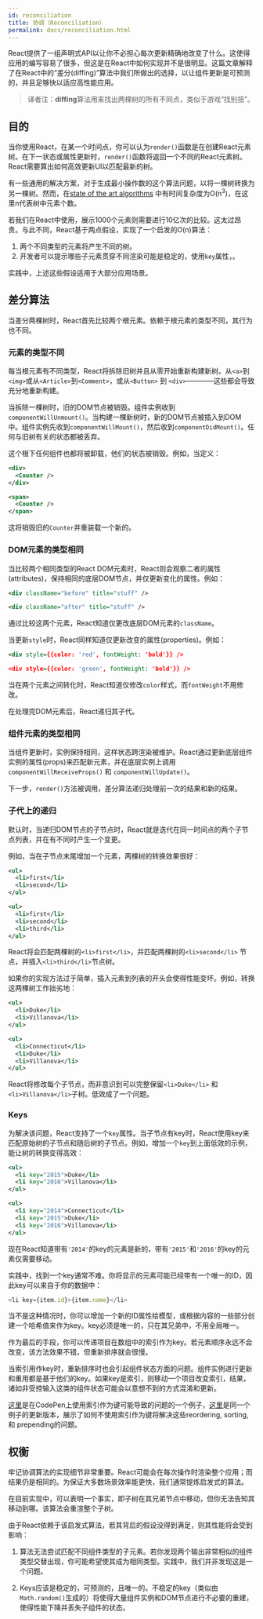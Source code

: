 ```yaml
---
id: reconciliation
title: 协调（Reconciliation）
permalink: docs/reconciliation.html
---
```


React提供了一组声明式API以让你不必担心每次更新精确地改变了什么。这使得应用的编写容易了很多，但这是在React中如何实现并不是很明显。这篇文章解释了在React中的“差分(diffing)”算法中我们所做出的选择，以让组件更新是可预测的，并且足够快以适应高性能应用。

>译者注：**diffing**算法用来找出两棵树的所有不同点，类似于游戏“找别扭”。

## 目的

当你使用React，在某一个时间点，你可以认为`render()`函数是在创建React元素树。在下一状态或属性更新时，`render()`函数将返回一个不同的React元素树。React需要算出如何高效更新UI以匹配最新的树。

有一些通用的解决方案，对于生成最小操作数的这个算法问题，以将一棵树转换为另一棵树。然而，在[state of the art algorithms](http://grfia.dlsi.ua.es/ml/algorithms/references/editsurvey_bille.pdf) 中有时间复杂度为O(n<sup>3</sup>)，在这里n代表树中元素个数。

若我们在React中使用，展示1000个元素则需要进行10亿次的比较。这太过昂贵。与此不同，React基于两点假设，实现了一个启发的O(n)算法：

1. 两个不同类型的元素将产生不同的树。
2. 开发者可以提示哪些子元素贯穿不同渲染可能是稳定的，使用`key`属性，。

实践中，上述这些假设适用于大部分应用场景。

## 差分算法

当差分两棵树时，React首先比较两个根元素。依赖于根元素的类型不同，其行为也不同。

### 元素的类型不同

每当根元素有不同类型，React将拆除旧树并且从零开始重新构建新树。从`<a>`到`<img>`或从`<Article>`到`<Comment>`，或从`<Button>` 到 `<div>`————这些都会导致充分地重新构建。

当拆除一棵树时，旧的DOM节点被销毁。组件实例收到`componentWillUnmount()`。当构建一棵新树时，新的DOM节点被插入到DOM中。组件实例先收到`componentWillMount()`，然后收到`componentDidMount()`。任何与旧树有关的状态都被丢弃。

这个根下任何组件也都将被卸载，他们的状态被销毁。例如，当定义：

```xml
<div>
  <Counter />
</div>

<span>
  <Counter />
</span>
```

这将销毁旧的`Counter`并重装载一个新的。

### DOM元素的类型相同

当比较两个相同类型的React DOM元素时，React则会观察二者的属性(attributes)，保持相同的底层DOM节点，并仅更新变化的属性。例如：

```xml
<div className="before" title="stuff" />

<div className="after" title="stuff" />
```

通过比较这两个元素，React知道仅更改底层DOM元素的`className`。

当更新`style`时，React同样知道仅更新改变的属性(properties)。例如：

```xml
<div style={{color: 'red', fontWeight: 'bold'}} />

<div style={{color: 'green', fontWeight: 'bold'}} />
```

当在两个元素之间转化时，React知道仅修改`color`样式，而`fontWeight`不用修改。

在处理完DOM元素后，React递归其子代。

### 组件元素的类型相同

当组件更新时，实例保持相同，这样状态跨渲染被维护。React通过更新底层组件实例的属性(props)来匹配新元素，并在底层实例上调用`componentWillReceiveProps()` 和 `componentWillUpdate()`。

下一步，`render()`方法被调用，差分算法递归处理前一次的结果和新的结果。

### 子代上的递归

默认时，当递归DOM节点的子节点时，React就是迭代在同一时间点的两个子节点列表，并在有不同时产生一个变更。

例如，当在子节点末尾增加一个元素，两棵树的转换效果很好：

```xml
<ul>
  <li>first</li>
  <li>second</li>
</ul>

<ul>
  <li>first</li>
  <li>second</li>
  <li>third</li>
</ul>
```

React将会匹配两棵树的`<li>first</li>`，并匹配两棵树的`<li>second</li>` 节点，并插入`<li>third</li>`节点树。

如果你的实现方法过于简单，插入元素到列表的开头会使得性能变坏。例如，转换这两棵树工作拙劣地：

```xml
<ul>
  <li>Duke</li>
  <li>Villanova</li>
</ul>

<ul>
  <li>Connecticut</li>
  <li>Duke</li>
  <li>Villanova</li>
</ul>
```

React将修改每个子节点，而非意识到可以完整保留`<li>Duke</li>` 和 `<li>Villanova</li>`子树。低效成了一个问题。

### Keys

为解决该问题，React支持了一个`key`属性。当子节点有key时，React使用key来匹配原始树的子节点和随后树的子节点。例如，增加一个`key`到上面低效的示例，能让树的转换变得高效：

```xml
<ul>
  <li key="2015">Duke</li>
  <li key="2016">Villanova</li>
</ul>

<ul>
  <li key="2014">Connecticut</li>
  <li key="2015">Duke</li>
  <li key="2016">Villanova</li>
</ul>
```

现在React知道带有`'2014'`的key的元素是新的，带有`'2015'`和`'2016'`的key的元素仅需要移动。

实践中，找到一个key通常不难。你将显示的元素可能已经带有一个唯一的ID，因此key可以来自于你的数据中：

```js
<li key={item.id}>{item.name}</li>
```

当不是这种情况时，你可以增加一个新的ID属性给模型，或根据内容的一些部分创建一个哈希值来作为key。key必须是唯一的，只在其兄弟中，不用全局唯一。

作为最后的手段，你可以传递项目在数组中的索引作为key。若元素顺序永远不会改变，该方法效果不错，但重新排序就会很慢。

当索引用作key时，重新排序时也会引起组件状态方面的问题。组件实例进行更新和重用都是基于他们的key。如果key是索引，则移动一个项目改变索引，结果，诸如非受控输入这类的组件状态可能会以意想不到的方式混淆和更新。

[这里](https://reactjs.org/redirect-to-codepen/reconciliation/index-used-as-key)是在CodePen上使用索引作为键可能导致的问题的一个例子，[这里](https://reactjs.org/redirect-to-codepen/reconciliation/no-index-used-as-key)是同一个例子的更新版本，展示了如何不使用索引作为键将解决这些reordering, sorting, 和 prepending的问题。

## 权衡

牢记协调算法的实现细节非常重要。React可能会在每次操作时渲染整个应用；而结果仍是相同的。为保证大多数场景效率能更快，我们通常提炼启发式的算法。

在目前实现中，可以表明一个事实，即子树在其兄弟节点中移动，但你无法告知其移动到哪。该算法会重渲整个子树。

由于React依赖于该启发式算法，若其背后的假设没得到满足，则其性能将会受到影响：

1. 算法无法尝试匹配不同组件类型的子元素。若你发现两个输出非常相似的组件类型交替出现，你可能希望使其成为相同类型。实践中，我们并非发现这是一个问题。

2. Keys应该是稳定的，可预测的，且唯一的。不稳定的key（类似由`Math.random()`生成的）将使得大量组件实例和DOM节点进行不必要的重建，使得性能下降并丢失子组件的状态。
